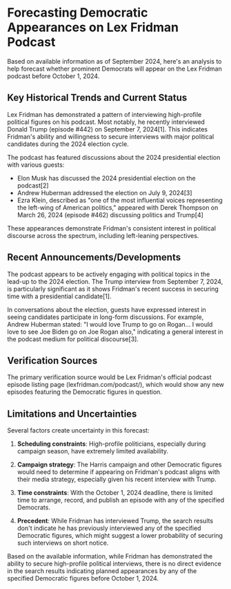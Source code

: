 # Forecasting Democratic Appearances on Lex Fridman Podcast

Based on available information as of September 2024, here's an analysis to help forecast whether prominent Democrats will appear on the Lex Fridman podcast before October 1, 2024.

## Key Historical Trends and Current Status

Lex Fridman has demonstrated a pattern of interviewing high-profile political figures on his podcast. Most notably, he recently interviewed Donald Trump (episode #442) on September 7, 2024[1]. This indicates Fridman's ability and willingness to secure interviews with major political candidates during the 2024 election cycle.

The podcast has featured discussions about the 2024 presidential election with various guests:
- Elon Musk has discussed the 2024 presidential election on the podcast[2]
- Andrew Huberman addressed the election on July 9, 2024[3]
- Ezra Klein, described as "one of the most influential voices representing the left-wing of American politics," appeared with Derek Thompson on March 26, 2024 (episode #462) discussing politics and Trump[4]

These appearances demonstrate Fridman's consistent interest in political discourse across the spectrum, including left-leaning perspectives.

## Recent Announcements/Developments

The podcast appears to be actively engaging with political topics in the lead-up to the 2024 election. The Trump interview from September 7, 2024, is particularly significant as it shows Fridman's recent success in securing time with a presidential candidate[1].

In conversations about the election, guests have expressed interest in seeing candidates participate in long-form discussions. For example, Andrew Huberman stated: "I would love Trump to go on Rogan... I would love to see Joe Biden go on Joe Rogan also," indicating a general interest in the podcast medium for political discourse[3].

## Verification Sources

The primary verification source would be Lex Fridman's official podcast episode listing page (lexfridman.com/podcast/), which would show any new episodes featuring the Democratic figures in question.

## Limitations and Uncertainties

Several factors create uncertainty in this forecast:

1. **Scheduling constraints**: High-profile politicians, especially during campaign season, have extremely limited availability.

2. **Campaign strategy**: The Harris campaign and other Democratic figures would need to determine if appearing on Fridman's podcast aligns with their media strategy, especially given his recent interview with Trump.

3. **Time constraints**: With the October 1, 2024 deadline, there is limited time to arrange, record, and publish an episode with any of the specified Democrats.

4. **Precedent**: While Fridman has interviewed Trump, the search results don't indicate he has previously interviewed any of the specified Democratic figures, which might suggest a lower probability of securing such interviews on short notice.

Based on the available information, while Fridman has demonstrated the ability to secure high-profile political interviews, there is no direct evidence in the search results indicating planned appearances by any of the specified Democratic figures before October 1, 2024.